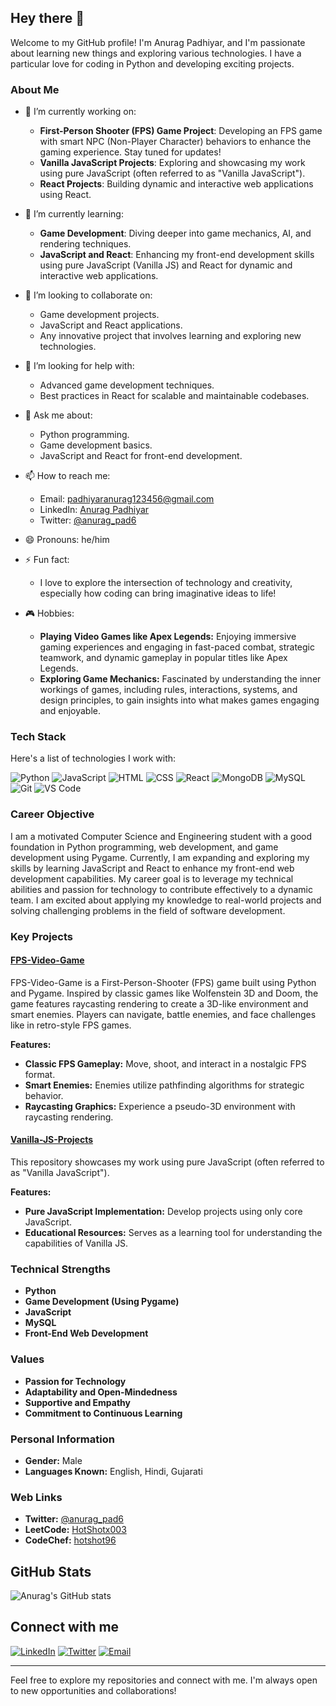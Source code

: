 ## Hey there 👋

Welcome to my GitHub profile! I'm Anurag Padhiyar, and I'm passionate about learning new things and exploring various technologies. I have a particular love for coding in Python and developing exciting projects.

### About Me
- 🔭 I’m currently working on:
  - **First-Person Shooter (FPS) Game Project**: Developing an FPS game with smart NPC (Non-Player Character) behaviors to enhance the gaming experience. Stay tuned for updates!
  - **Vanilla JavaScript Projects**: Exploring and showcasing my work using pure JavaScript (often referred to as "Vanilla JavaScript").
  - **React Projects**: Building dynamic and interactive web applications using React.

- 🌱 I’m currently learning:
  - **Game Development**: Diving deeper into game mechanics, AI, and rendering techniques.
  - **JavaScript and React**: Enhancing my front-end development skills using pure JavaScript (Vanilla JS) and React for dynamic and interactive web applications.

- 👯 I’m looking to collaborate on:
  - Game development projects.
  - JavaScript and React applications.
  - Any innovative project that involves learning and exploring new technologies.

- 🤔 I’m looking for help with:
  - Advanced game development techniques.
  - Best practices in React for scalable and maintainable codebases.

- 💬 Ask me about:
  - Python programming.
  - Game development basics.
  - JavaScript and React for front-end development.

- 📫 How to reach me:
  - Email: [padhiyaranurag123456@gmail.com](mailto:padhiyaranurag123456@gmail.com)
  - LinkedIn: [Anurag Padhiyar](https://www.linkedin.com/in/anurag-padhiyar-149210257)
  - Twitter: [@anurag_pad6](https://x.com/anurag_pad6)

- 😄 Pronouns: he/him

- ⚡ Fun fact:
  - I love to explore the intersection of technology and creativity, especially how coding can bring imaginative ideas to life!

- 🎮 Hobbies:
  - **Playing Video Games like Apex Legends:** Enjoying immersive gaming experiences and engaging in fast-paced combat, strategic teamwork, and dynamic gameplay in popular titles like Apex Legends.
  - **Exploring Game Mechanics:** Fascinated by understanding the inner workings of games, including rules, interactions, systems, and design principles, to gain insights into what makes games engaging and enjoyable.

### Tech Stack
Here's a list of technologies I work with:

<p align="left">
  <img src="https://img.shields.io/badge/-Python-3776AB?style=for-the-badge&logo=Python&logoColor=white" alt="Python"/>
  <img src="https://img.shields.io/badge/-JavaScript-F7DF1E?style=for-the-badge&logo=JavaScript&logoColor=black" alt="JavaScript"/>
  <img src="https://img.shields.io/badge/-HTML-E34F26?style=for-the-badge&logo=HTML5&logoColor=white" alt="HTML"/>
  <img src="https://img.shields.io/badge/-CSS-1572B6?style=for-the-badge&logo=CSS3&logoColor=white" alt="CSS"/>
  <img src="https://img.shields.io/badge/-React-61DAFB?style=for-the-badge&logo=React&logoColor=black" alt="React"/>
  <img src="https://img.shields.io/badge/-MongoDB-47A248?style=for-the-badge&logo=MongoDB&logoColor=white" alt="MongoDB"/>
  <img src="https://img.shields.io/badge/-MySQL-4479A1?style=for-the-badge&logo=MySQL&logoColor=white" alt="MySQL"/>
  <img src="https://img.shields.io/badge/-Git-F05032?style=for-the-badge&logo=Git&logoColor=white" alt="Git"/>
  <img src="https://img.shields.io/badge/-VS%20Code-007ACC?style=for-the-badge&logo=Visual%20Studio%20Code&logoColor=white" alt="VS Code"/>
</p>

### Career Objective
I am a motivated Computer Science and Engineering student with a good foundation in Python programming, web development, and game development using Pygame. Currently, I am expanding and exploring my skills by learning JavaScript and React to enhance my front-end web development capabilities. My career goal is to leverage my technical abilities and passion for technology to contribute effectively to a dynamic team. I am excited about applying my knowledge to real-world projects and solving challenging problems in the field of software development.

### Key Projects
#### [FPS-Video-Game](https://github.com/HotShot003/FPS-Video-Game)
FPS-Video-Game is a First-Person-Shooter (FPS) game built using Python and Pygame. Inspired by classic games like Wolfenstein 3D and Doom, the game features raycasting rendering to create a 3D-like environment and smart enemies. Players can navigate, battle enemies, and face challenges like in retro-style FPS games.

**Features:**
- **Classic FPS Gameplay:** Move, shoot, and interact in a nostalgic FPS format.
- **Smart Enemies:** Enemies utilize pathfinding algorithms for strategic behavior.
- **Raycasting Graphics:** Experience a pseudo-3D environment with raycasting rendering.

#### [Vanilla-JS-Projects](https://github.com/HotShot003/Vanilla-JavaScript-Projects)
This repository showcases my work using pure JavaScript (often referred to as "Vanilla JavaScript").

**Features:**
- **Pure JavaScript Implementation:** Develop projects using only core JavaScript.
- **Educational Resources:** Serves as a learning tool for understanding the capabilities of Vanilla JS.

### Technical Strengths
- **Python**
- **Game Development (Using Pygame)**
- **JavaScript**
- **MySQL**
- **Front-End Web Development**

### Values
- **Passion for Technology**
- **Adaptability and Open-Mindedness**
- **Supportive and Empathy**
- **Commitment to Continuous Learning**

### Personal Information
- **Gender:** Male
- **Languages Known:** English, Hindi, Gujarati

### Web Links
- **Twitter:** [@anurag_pad6](https://x.com/anurag_pad6)
- **LeetCode:** [HotShotx003](https://leetcode.com/u/HotShotx003/)
- **CodeChef:** [hotshot96](https://www.codechef.com/users/hotshot96)

## GitHub Stats
![Anurag's GitHub stats](https://github-readme-stats.vercel.app/api?username=HotShot003&show_icons=true&theme=radical)


## Connect with me
[![LinkedIn](https://img.shields.io/badge/-LinkedIn-blue?style=flat&logo=Linkedin&logoColor=white)](https://www.linkedin.com/in/anurag-padhiyar-149210257)
[![Twitter](https://img.shields.io/badge/-Twitter-blue?style=flat&logo=Twitter&logoColor=white)](https://x.com/anurag_pad6)
[![Email](https://img.shields.io/badge/-Email-blue?style=flat&logo=Gmail&logoColor=white)](mailto:padhiyaranurag123456@gmail.com)

---

Feel free to explore my repositories and connect with me. I'm always open to new opportunities and collaborations!

